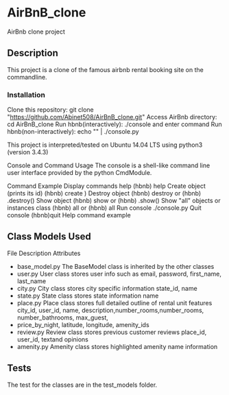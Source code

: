 # AirBnB_clone
AirBnb clone project

## Description
This project is a clone of the famous airbnb rental booking site on the commandline.


### Installation
Clone this repository: git clone "https://github.com/Abinet508/AirBnB_clone.git"
Access AirBnb directory: cd AirBnB_clone
Run hbnb(interactively): ./console and enter command
Run hbnb(non-interactively): echo "" | ./console.py

This project is interpreted/tested on Ubuntu 14.04 LTS using python3 (version 3.4.3)


Console and Command Usage
The console is a shell-like command line user interface provided by the python CmdModule.

Command	Example
Display commands help	(hbnb) help
Create object (prints its id)	(hbnb) create )
Destroy object	(hbnb) destroy or (hbnb) .destroy()
Show object	(hbnb) show or (hbnb) .show()
Show "all" objects or instances class	(hbnb) all or (hbnb) all
Run console	./console.py
Quit console	(hbnb)quit
Help command example


## Class Models Used
File	Description	Attributes
- base_model.py	The BaseModel class is inherited by	the other classes
- user.py	User class stores user info such as	email, password, first_name, last_name
- city.py	City class stores city specific information	state_id, name
- state.py	State class stores state information	name
- place.py	Place class stores full detailed outline of rental unit features	city_id, user_id, name, description,number_rooms,number_rooms, number_bathrooms, max_guest,
- price_by_night, latitude, longitude, amenity_ids
- review.py	Review class stores previous customer reviews	place_id, user_id, textand opinions	
- amenity.py	Amenity class stores highlighted amenity	name
information	

## Tests
The test for the classes are in the test_models folder.
